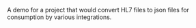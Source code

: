 A demo for a project that would convert HL7 files to json files for consumption by various integrations.

